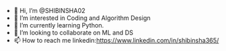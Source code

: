 - 👋 Hi, I’m @SHIBINSHA02
- 👀 I’m interested in Coding and Algorithm Design
- 🌱 I’m currently learning Python.
- 💞️ I’m looking to collaborate on ML and DS
- 📫 How to reach me linkedin:https://www.linkedin.com/in/shibinsha365/

<!---
SHIBINSHA02/SHIBINSHA02 is a ✨ special ✨ repository because its `README.md` (this file) appears on your GitHub profile.
You can click the Preview link to take a look at your changes.
--->
